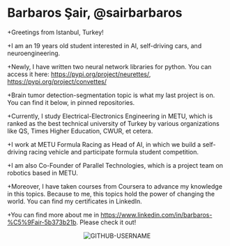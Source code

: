 # Barbaros Şair, @sairbarbaros
+Greetings from Istanbul, Turkey! 

+I am an 19 years old student interested in AI, self-driving cars, and neuroengineering.

+Newly, I have written two neural network libraries for python. You can access it here: https://pypi.org/project/neurettes/, https://pypi.org/project/convettes/

+Brain tumor detection-segmentation topic is what my last project is on. You can find it below, in pinned repositories.

+Currently, I study Electrical-Electronics Engineering in METU, which is ranked as the best technical university of Turkey by various organizations like QS, Times Higher Education, CWUR, et cetera.

+I work at METU Formula Racing as Head of AI, in which we build a self-driving racing vehicle and participate formula student competition.

+I am also Co-Founder of Parallel Technologies, which is a project team on robotics based in METU.

+Moreover, I have taken courses from Coursera to advance my knowledge in this topics. Because to me, this topics hold the power of changing the world. You can find my certificates in LinkedIn.

+You can find more about me in https://www.linkedin.com/in/barbaros-%C5%9Fair-5b373b21b. Please check it out!

<p align="center"> <img src="https://komarev.com/ghpvc/?username=GITHUB-USERNAME&label=Profile%20views&color=ce9927&style=flat" alt="GITHUB-USERNAME" /> </p>
